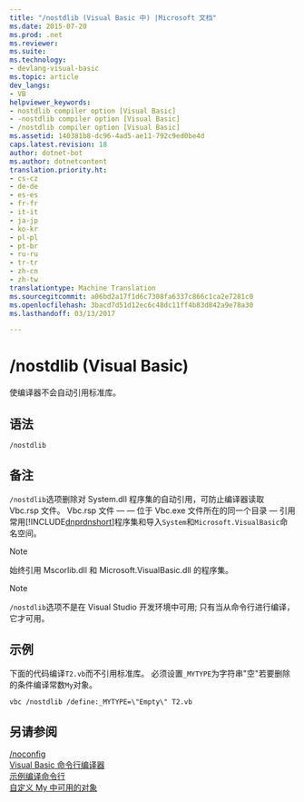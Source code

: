 ```yaml
---
title: "/nostdlib (Visual Basic 中) |Microsoft 文档"
ms.date: 2015-07-20
ms.prod: .net
ms.reviewer: 
ms.suite: 
ms.technology:
- devlang-visual-basic
ms.topic: article
dev_langs:
- VB
helpviewer_keywords:
- nostdlib compiler option [Visual Basic]
- -nostdlib compiler option [Visual Basic]
- /nostdlib compiler option [Visual Basic]
ms.assetid: 140381b8-dc96-4ad5-ae11-792c9ed0be4d
caps.latest.revision: 18
author: dotnet-bot
ms.author: dotnetcontent
translation.priority.ht:
- cs-cz
- de-de
- es-es
- fr-fr
- it-it
- ja-jp
- ko-kr
- pl-pl
- pt-br
- ru-ru
- tr-tr
- zh-cn
- zh-tw
translationtype: Machine Translation
ms.sourcegitcommit: a06bd2a17f1d6c7308fa6337c866c1ca2e7281c0
ms.openlocfilehash: 3bacd7d51d12ec6c48dc11ff4b83d842a9e78a30
ms.lasthandoff: 03/13/2017

---
```

# <a name="nostdlib-visual-basic"></a>/nostdlib (Visual Basic)
使编译器不会自动引用标准库。  
  
## <a name="syntax"></a>语法  
  
```  
/nostdlib  
```  
  
## <a name="remarks"></a>备注  
 `/nostdlib`选项删除对 System.dll 程序集的自动引用，可防止编译器读取 Vbc.rsp 文件。 Vbc.rsp 文件 — — 位于 Vbc.exe 文件所在的同一个目录 — 引用常用[!INCLUDE[dnprdnshort](../../../csharp/getting-started/includes/dnprdnshort_md.md)]程序集和导入`System`和`Microsoft.VisualBasic`命名空间。  
  
> [!NOTE]
>  始终引用 Mscorlib.dll 和 Microsoft.VisualBasic.dll 的程序集。  
  
> [!NOTE]
>  `/nostdlib`选项不是在 Visual Studio 开发环境中可用; 只有当从命令行进行编译，它才可用。  
  
## <a name="example"></a>示例  
 下面的代码编译`T2.vb`而不引用标准库。 必须设置`_MYTYPE`为字符串"空"若要删除的条件编译常数`My`对象。  
  
```  
vbc /nostdlib /define:_MYTYPE=\"Empty\" T2.vb  
```  
  
## <a name="see-also"></a>另请参阅  
 [/noconfig](../../../visual-basic/reference/command-line-compiler/noconfig.md)   
 [Visual Basic 命令行编译器](../../../visual-basic/reference/command-line-compiler/index.md)   
 [示例编译命令行](../../../visual-basic/reference/command-line-compiler/sample-compilation-command-lines.md)   
 [自定义 My 中可用的对象](../../../visual-basic/developing-apps/customizing-extending-my/customizing-which-objects-are-available-in-my.md)
